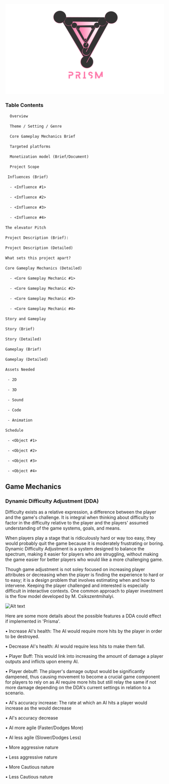 ![Alt text](https://github.com/matthewsides/Project-Prism/blob/master/Logo-Prototype-Prism.gif?raw=true "Optional Title")


### Table Contents
      Overview

      Theme / Setting / Genre

      Core Gameplay Mechanics Brief

      Targeted platforms

      Monetization model (Brief/Document)

      Project Scope

     Influences (Brief)
    
      - <Influence #1>
        
      - <Influence #2>
        
      - <Influence #3>
        
      - <Influence #4>
        
    The elevator Pitch
    
    Project Description (Brief):
    
    Project Description (Detailed)
    
    What sets this project apart?
    
    Core Gameplay Mechanics (Detailed)
    
      - <Core Gameplay Mechanic #1>
        
      - <Core Gameplay Mechanic #2>
        
      - <Core Gameplay Mechanic #3>
        
      - <Core Gameplay Mechanic #4>
        
    Story and Gameplay
    
    Story (Brief)
    
    Story (Detailed)
   
    Gameplay (Brief)
    
    Gameplay (Detailed)
    
    Assets Needed
    
     - 2D
    
     - 3D
    
     - Sound
    
     - Code
    
     - Animation
     
    Schedule
    
     - <Object #1>
       
     - <Object #2>
        
     - <Object #3>
       
     - <Object #4>

## Game Mechanics


### Dynamic Difficulty Adjustment (DDA)

Difficulty exists as a relative expression, a difference between the player and the game's challenge. It is integral when thinking about 
difficulty to factor in the difficulty relative to the player and the players' assumed understanding of the game systems, goals, and means. 

When players play a stage that is ridiculously hard or way too easy, they would probably quit the game because it is moderately
frustrating or boring. Dynamic Difficulty Adjustment is a system designed to balance the spectrum, making it easier for players who are  struggling, without making the game easier for better players who would like a more challenging game.

Though game adjustment is not soley focused on increasing player attributes or decreasing when the player is finding the experience to hard or to easy; it is a design problem that involves estimating when and how to intervene. Keeping the player challenged and interested is especially difficult in interactive contexts. One common approach to player investment is the flow model developed by M. Csikszentmihalyi. 

![Alt text](https://github.com/matthewsides/Project-Prisma/blob/master/Csikszentmihalyi_Model.png?raw=true "Optional Title")


Here are some more details about the possible features a DDA could effect if implemented in 'Prisma'.

• Increase AI's health: The AI would require more hits by the player in order to be destroyed.

• Decrease AI's health: AI would require less hits to make them fall.

• Player Buff: This would link into increasing the amount of damage a player outputs and inflicts upon enemy AI.

• Player debuff: The player's damage output would be significantly dampened, thus causing movement to become a crucial game component     for players to rely on as AI require more hits but still relay the same if not more damage depending on the DDA's current settings in   relation to a scenario.      

• AI's  accuracy increase: The rate at which an AI hits a player would increase as the would decrease

• AI's  accuracy decrease

•  AI more agile (Faster/Dodges More)

•  AI less agile (Slower/Dodges Less)

•  More aggressive nature

•  Less aggressive nature

•  More Cautious nature

•  Less Cautious nature



